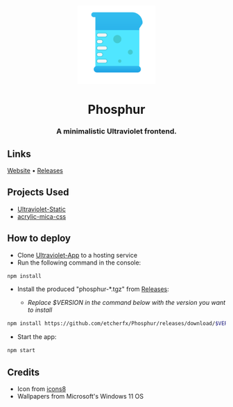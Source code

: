 <div align ="center">

<img src="projectInfo/icon.png" width="180">

# Phosphur

### A minimalistic Ultraviolet frontend.

</div>

## Links

[Website]() • [Releases](https://github.com/etcherfx/Phosphur/releases)

## Projects Used

- [Ultraviolet-Static](https://github.com/titaniumnetwork-dev/Ultraviolet-Static)
- [acrylic-mica-css](https://github.com/yell0wsuit/acrylic-mica-css)

## How to deploy

- Clone [Ultraviolet-App](https://github.com/titaniumnetwork-dev/Ultraviolet-App) to a hosting service 
- Run the following command in the console:
```sh
npm install
```
- Install the produced "phosphur-*.tgz" from [Releases](https://github.com/etcherfx/Phosphur/releases):
    <p><sub> 

    - *Replace $VERSION in the command below with the version you want to install* 

    </sub></p>
```sh
npm install https://github.com/etcherfx/Phosphur/releases/download/$VERSION/phosphur-$VERSION.tgz
```

- Start the app:

```sh
npm start
```

## Credits

- Icon from [icons8](https://icons8.com/icon/SA3MF2iUwDMR/measuring-cylinder)
- Wallpapers from Microsoft's Windows 11 OS